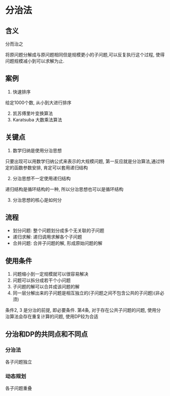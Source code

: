 # 分治法

## 含义

分而治之

将原问题分解成与原问题相同但是规模更小的子问题,可以反复执行这个过程, 使得问题规模减小到可以求解为止.

## 案例

1. 快速排序

给定1000个数, 从小到大进行排序

2. 凯苏傅里叶变换算法
3. Karatsuba 大数乘法算法

## 关键点

1. 数学归纳是使用分治思想

只要出现可以用数学归纳公式来表示的大规模问题, 第一反应就是分治算法,通过特定的函数参数安排, 肯定可以套用递归结构

2. 分治思想不一定使用递归结构

递归结构是循环结构的一种, 所以分治思想也可以是循环结构

3. 分治思想的核心是如何分

## 流程

- 划分问题: 整个问题划分成多个无关联的子问题
- 递归求解: 递归调用求解各个子问题
- 合并问题: 合并子问题的解, 形成原始问题的解

## 使用条件

1. 问题缩小到一定规模就可以很容易解决
2. 问题可以拆分成若干个小问题
3. 子问题的解可以合并成该问题的解
4. 同一层分解出来的子问题是相互独立的(子问题之间不包含公共的子问题)(非必须)

条件2, 3 是分治的前提, 即必要条件. 第4条, 对于存在公共子问题的问题, 使用分治算法会存在重复计算的问题, 使用DP较为合适

## 分治和DP的共同点和不同点

### 分治法

各子问题独立

### 动态规划

各子问题重叠